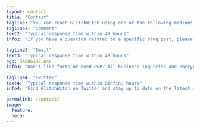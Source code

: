 ```yaml
---
layout: contact
title: "Contact"
tagline: "You can reach GlitchWitch using one of the following mediums."
tagline2: "Comment"
text2: "Typical response time within 48 hours"
info2: "If you have a question related to a specific blog post, please use the comment feature so that others may engage and benefit from it."

tagline3: "Email"
text3: "Typical response time within 48 hours"
pgp: 3A0D6192.asc
info3: "Don't like forms or need PGP? All business inquiries and encrypted communication can be directed to the email address above."

tagline4: "Twitter"
text4: "Typical response time within &infin; hours"
info4: "Find GlitchWitch on Twitter and stay up to date on the latest updates on blog posts, projects, and cute cat pictures."

permalink: /contact/
image:
  feature:
  hero:
---
```

